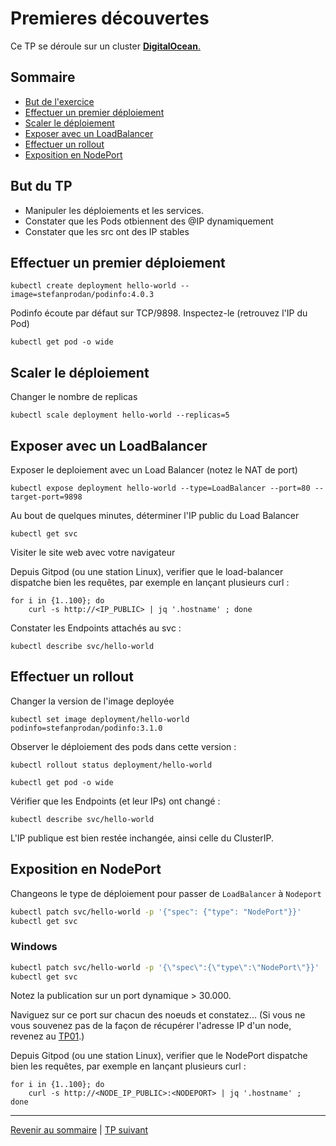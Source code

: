 # Premieres découvertes

Ce TP se déroule sur un cluster <ins>**DigitalOcean**<ins>.

## Sommaire
  * [But de l'exercice](#but-du-tp)
  * [Effectuer un premier déploiement](#effectuer-un-premier-déploiement)
  * [Scaler le déploiement](#scaler-le-déploiement)
  * [Exposer avec un LoadBalancer](#exposer-avec-un-loadbalancer)
  * [Effectuer un rollout](#effectuer-un-rollout)
  * [Exposition en NodePort](#exposition-en-nodeport)


## But du TP
* Manipuler les déploiements et les services.
* Constater que les Pods otbiennent des @IP dynamiquement
* Constater que les src ont des IP stables


## Effectuer un premier déploiement
```shell
kubectl create deployment hello-world --image=stefanprodan/podinfo:4.0.3
```

Podinfo écoute par défaut sur TCP/9898.
Inspectez-le (retrouvez l'IP du Pod)
```shell
kubectl get pod -o wide
```
## Scaler le déploiement

Changer le nombre de replicas 
```shell
kubectl scale deployment hello-world --replicas=5
```
## Exposer avec un LoadBalancer

Exposer le deploiement avec un Load Balancer (notez le NAT de port)
```shell
kubectl expose deployment hello-world --type=LoadBalancer --port=80 --target-port=9898
```

Au bout de quelques minutes, déterminer l'IP public du Load Balancer
```shell
kubectl get svc
```

Visiter le site web avec votre navigateur 

Depuis Gitpod (ou une station Linux), verifier que le load-balancer dispatche bien les requêtes, par exemple en lançant plusieurs curl :
```shell
for i in {1..100}; do 
    curl -s http://<IP_PUBLIC> | jq '.hostname' ; done
```

Constater les Endpoints attachés au svc :
```shell
kubectl describe svc/hello-world
```
## Effectuer un rollout

Changer la version de l'image deployée
```shell
kubectl set image deployment/hello-world podinfo=stefanprodan/podinfo:3.1.0
```

Observer le déploiement des pods dans cette version :
```shell
kubectl rollout status deployment/hello-world
```

```shell
kubectl get pod -o wide
```

Vérifier que les Endpoints (et leur IPs) ont changé :
```shell
kubectl describe svc/hello-world
```

L'IP publique est bien restée inchangée, ainsi celle du ClusterIP.

## Exposition en NodePort

Changeons le type de déploiement pour passer de `LoadBalancer` à `Nodeport`
```bash
kubectl patch svc/hello-world -p '{"spec": {"type": "NodePort"}}'
kubectl get svc
```

### Windows

```bash
kubectl patch svc/hello-world -p '{\"spec\":{\"type\":\"NodePort\"}}'
kubectl get svc
```

Notez la publication sur un port dynamique > 30.000.

Naviguez sur ce port sur chacun des noeuds et constatez...
(Si vous ne vous souvenez pas de la façon de récupérer l'adresse IP d'un node, revenez au [TP01](https://github.com/srnfr/TP-CNI/blob/main/docs/TP01.md#v%C3%A9rifier-que-lacc%C3%A8s-kubectl-fonctionne).)

Depuis Gitpod (ou une station Linux), verifier que le NodePort dispatche bien les requêtes, par exemple en lançant plusieurs curl :
```shell
for i in {1..100}; do 
    curl -s http://<NODE_IP_PUBLIC>:<NODEPORT> | jq '.hostname' ; 
done
```

----

[Revenir au sommaire](../README.md) | [TP suivant](./TP03.md)
